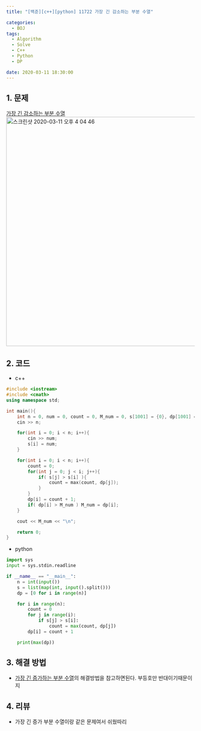 ```yaml
---
title: "[백준][c++][python] 11722 가장 긴 감소하는 부분 수열"

categories:
  - BOJ
tags:
  - Algorithm
  - Solve
  - C++
  - Python
  - DP

date: 2020-03-11 18:30:00
---
```


## 1. 문제
[가장 긴 감소하는 부분 수열](https://www.acmicpc.net/problem/11722)  
<img width="613" alt="스크린샷 2020-03-11 오후 4 04 46" src="https://user-images.githubusercontent.com/20227720/76391121-1839ef80-63b2-11ea-82c1-36cc52c834d4.png">

## 2. 코드

- c++

```c++
#include <iostream>
#include <cmath>
using namespace std;

int main(){
    int n = 0, num = 0, count = 0, M_num = 0, s[1001] = {0}, dp[1001] = {0};
    cin >> n;

    for(int i = 0; i < n; i++){
        cin >> num;
        s[i] = num;
    }

    for(int i = 0; i < n; i++){
        count = 0;
        for(int j = 0; j < i; j++){
            if( s[j] > s[i] ){
                count = max(count, dp[j]);
            }
        }
        dp[i] = count + 1;
        if( dp[i] > M_num ) M_num = dp[i];
    }

    cout << M_num << "\n";

    return 0;
}
```

- python

```python
import sys
input = sys.stdin.readline

if __name__ == "__main__":
    n = int(input())
    s = list(map(int, input().split()))
    dp = [0 for i in range(n)]

    for i in range(n):
        count = 0
        for j in range(i):
            if s[j] > s[i]:
                count = max(count, dp[j])
        dp[i] = count + 1

    print(max(dp))

```

## 3. 해결 방법

- [가장 긴 증가하는 부분 수열](https://steampower33.github.io/백준/백준-11053-가장-긴-증가하는-부분-수열/)의 해결방법을 참고하면된다. 부등호만 반대이기때문이지

## 4. 리뷰

- 가장 긴 증가 부분 수열이랑 같은 문제여서 쉬웠따리